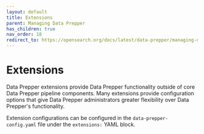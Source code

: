 ```yaml
---
layout: default
title: Extensions
parent: Managing Data Prepper
has_children: true
nav_order: 18
redirect_to: https://opensearch.org/docs/latest/data-prepper/managing-data-prepper/extensions/extensions/
---
```


# Extensions

Data Prepper extensions provide Data Prepper functionality outside of core Data Prepper pipeline components.
Many extensions provide configuration options that give Data Prepper administrators greater flexibility over Data Prepper's functionality.

Extension configurations can be configured in the `data-prepper-config.yaml` file under the `extensions:` YAML block.

